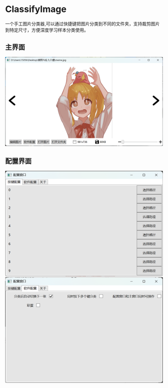 # ClassifyImage

一个手工图片分类器,可以通过快捷键把图片分类到不同的文件夹，支持裁剪图片到特定尺寸，方便深度学习样本分类使用。

## 主界面

![1739172697707](images/README/1739172697707.png)

## 配置界面

![1739172719827](images/README/1739172719827.png)![1739172728425](images/README/1739172728425.png)

